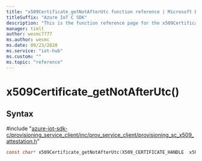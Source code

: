 ```yaml
---                             
title: "x509Certificate_getNotAfterUtc function reference | Microsoft Docs" 
titleSuffix: "Azure IoT C SDK"            
description: "This is the function reference page for the x509Certificate_getNotAfterUtc() function in the Azure IoT C SDK. This SDK is used with Azure IoT Hub and Azure IoT Hub Device Provisioning Service"            
manager: timlt                 
author: wesmc7777              
ms.author: wesmc               
ms.date: 09/23/2020                    
ms.service: "iot-hub"             
ms.custom: ""                
ms.topic: "reference"        
---                            
```


# x509Certificate_getNotAfterUtc()

## Syntax

\#include "[azure-iot-sdk-c/provisioning_service_client/inc/prov_service_client/provisioning_sc_x509_attestation.h](../provisioning-sc-x509-attestation-h.md)"  
```C
const char* x509Certificate_getNotAfterUtc(X509_CERTIFICATE_HANDLE  x509_cert);
```

